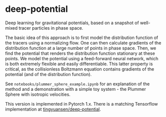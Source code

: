 # deep-potential
Deep learning for gravitational potentials, based on a snapshot of well-mixed
tracer particles in phase space.

The basic idea of this approach is to first model the distribution function of
the tracers using a normalizing flow. One can then calculate gradients of the
distribution function at a large number of points in phase space. Then, we
find the potential that renders the distribution function stationary at these
points. We model the potential using a feed-forward neural network, which is
both extremely flexible and easily differentiable. This latter property is
critical, as the collisionless Boltzmann equation contains gradients of the
potential (and of the distribution function).

See `notebooks/plummer_sphere_example.ipynb` for an explanation of the method
and a demonstration with a simple toy system - the Plummer Sphere with
isotropic velocities.

This version is implemented in Pytorch 1.x. There is a matching Tensorflow
implementation at
[tingyuansen/deep-potential](https://github.com/gregreen/deep-potential).
